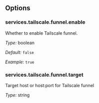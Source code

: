 [comment]: # (Do not edit this file as it is autogenerated. Go to docs/individual-docs if you want to make edits.)


[comment]: # (Please add your documentation on top of this line)

## Options

### services\.tailscale\.funnel\.enable

Whether to enable Tailscale funnel\.



*Type:*
boolean



*Default:*
` false `



*Example:*
` true `



### services\.tailscale\.funnel\.target



Target host or host:port for Tailscale funnel



*Type:*
string
